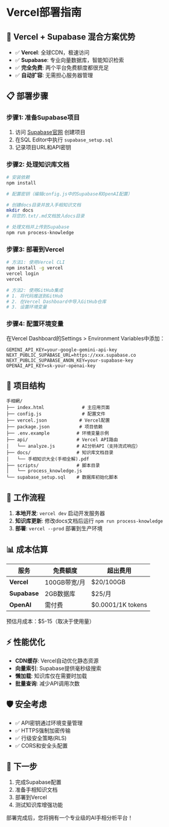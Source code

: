 # Vercel部署指南

## 🚀 Vercel + Supabase 混合方案优势

- ✅ **Vercel**: 全球CDN，极速访问
- ✅ **Supabase**: 专业向量数据库，智能知识检索
- ✅ **完全免费**: 两个平台免费额度都很充足
- ✅ **自动扩容**: 无需担心服务器管理

## 📋 部署步骤

### 步骤1: 准备Supabase项目

1. 访问 [Supabase官网](https://supabase.com) 创建项目
2. 在SQL Editor中执行 `supabase_setup.sql`
3. 记录项目URL和API密钥

### 步骤2: 处理知识库文档

```bash
# 安装依赖
npm install

# 配置密钥（编辑config.js中的Supabase和OpenAI配置）

# 创建docs目录并放入手相知识文档
mkdir docs
# 将您的.txt/.md文档放入docs目录

# 处理文档并上传到Supabase
npm run process-knowledge
```

### 步骤3: 部署到Vercel

```bash
# 方法1: 使用Vercel CLI
npm install -g vercel
vercel login
vercel

# 方法2: 使用GitHub集成
# 1. 将代码推送到GitHub
# 2. 在Vercel Dashboard中导入GitHub仓库
# 3. 设置环境变量
```

### 步骤4: 配置环境变量

在Vercel Dashboard的Settings > Environment Variables中添加：

```
GEMINI_API_KEY=your-google-gemini-api-key
NEXT_PUBLIC_SUPABASE_URL=https://xxx.supabase.co  
NEXT_PUBLIC_SUPABASE_ANON_KEY=your-supabase-key
OPENAI_API_KEY=sk-your-openai-key
```

## 📁 项目结构

```
手相網/
├── index.html              # 主应用页面
├── config.js               # 配置文件
├── vercel.json            # Vercel配置
├── package.json           # 项目依赖
├── .env.example          # 环境变量示例
├── api/                  # Vercel API路由
│   └── analyze.js        # AI分析API（支持流式响应）
├── docs/                 # 知识库文档目录
│   └── 手相知识大全(手相全解).pdf
├── scripts/              # 脚本目录
│   └── process_knowledge.js
└── supabase_setup.sql    # 数据库初始化脚本
```

## 🔧 工作流程

1. **本地开发**: `vercel dev` 启动开发服务器
2. **知识库更新**: 修改docs文档后运行 `npm run process-knowledge`
3. **部署**: `vercel --prod` 部署到生产环境

## 📊 成本估算

| 服务 | 免费额度 | 超出费用 |
|------|----------|----------|
| **Vercel** | 100GB带宽/月 | $20/100GB |
| **Supabase** | 2GB数据库 | $25/月 |
| **OpenAI** | 需付费 | $0.0001/1K tokens |

预估月成本：$5-15（取决于使用量）

## ⚡ 性能优化

- **CDN缓存**: Vercel自动优化静态资源
- **向量索引**: Supabase提供毫秒级搜索
- **懒加载**: 知识库仅在需要时加载
- **批量查询**: 减少API调用次数

## 🛡️ 安全考虑

- ✅ API密钥通过环境变量管理
- ✅ HTTPS强制加密传输
- ✅ 行级安全策略(RLS)
- ✅ CORS和安全头配置

## 🎯 下一步

1. 完成Supabase配置
2. 准备手相知识文档
3. 部署到Vercel
4. 测试知识库增强功能

部署完成后，您将拥有一个专业级的AI手相分析平台！